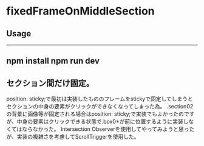 # fixedFrameOnMiddleSection
## Usage

---
npm install
npm run dev
---

## セクション間だけ固定。
position: sticky;で最初は実装したもののフレームをstickyで固定してしまうとセクションの中身の要素がクリックができなくなってしまった為。
.section02の背景に画像等が固定される場合はposition: sticky;で実装でもよかったのですが、中身の要素はクリックできる状態で.box0*が前に位置するように実装しなくてはならなかった。
Intersection Observerを使用してやってみようと思ったが、実装の複雑さを考慮してScrollTriggerを使用した。
